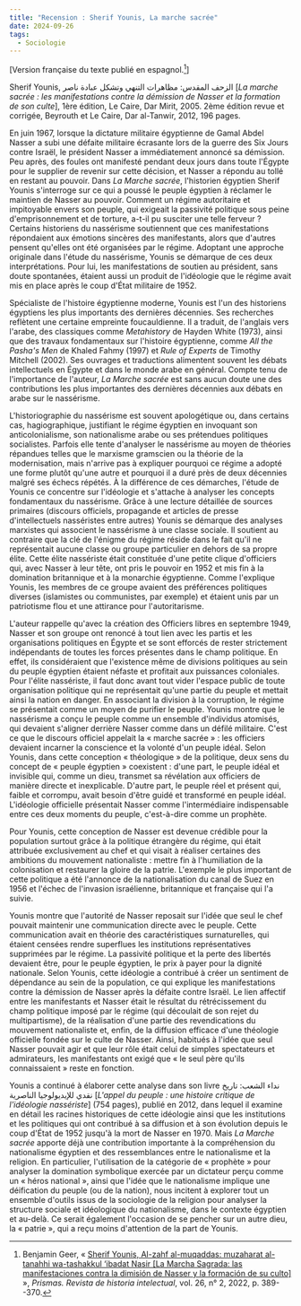 ```yaml
---
title: "Recension : Sherif Younis, La marche sacrée"
date: 2024-09-26
tags:
  - Sociologie
---
```


\[Version française du texte publié en espagnol.[^Geer]\]

Sherif Younis, الزحف المقدس: مظاهرات التنهي وتشكل عبادة ناصر \[*La marche sacrée : les manifestations contre la démission de Nasser et la formation de son culte*\], 1ère édition, Le Caire, Dar Mirit, 2005. 2ème édition revue et corrigée, Beyrouth et Le Caire, Dar al-Tanwir, 2012, 196 pages.

En juin 1967, lorsque la dictature militaire égyptienne de Gamal Abdel Nasser a subi une défaite militaire écrasante lors de la guerre des Six Jours contre Israël, le président Nasser a immédiatement annoncé sa démission. Peu après, des foules ont manifesté pendant deux jours dans toute l'Égypte pour le supplier de revenir sur cette décision, et Nasser a répondu au tollé en restant au pouvoir. Dans *La Marche sacrée*, l'historien égyptien Sherif Younis s'interroge sur ce qui a poussé le peuple égyptien à réclamer le maintien de Nasser au pouvoir. Comment un régime autoritaire et impitoyable envers son peuple, qui exigeait la passivité politique sous peine d'emprisonnement et de torture, a-t-il pu susciter une telle ferveur ? Certains historiens du nassérisme soutiennent que ces manifestations répondaient aux émotions sincères des manifestants, alors que d'autres pensent qu'elles ont été organisées par le régime. Adoptant une approche originale dans l'étude du nassérisme, Younis se démarque de ces deux interprétations. Pour lui, les manifestations de soutien au président, sans doute spontanées, étaient aussi un produit de l'idéologie que le régime avait mis en place après le coup d'État militaire de 1952.

Spécialiste de l'histoire égyptienne moderne, Younis est l'un des historiens égyptiens les plus importants des dernières décennies. Ses recherches reflètent une certaine empreinte foucauldienne. Il a traduit, de l'anglais vers l'arabe, des classiques comme *Metahistory* de Hayden White (1973), ainsi que des travaux fondamentaux sur l'histoire égyptienne, comme *All the Pasha's Men* de Khaled Fahmy (1997) et *Rule of Experts* de Timothy Mitchell (2002). Ses ouvrages et traductions alimentent souvent les débats intellectuels en Égypte et dans le monde arabe en général. Compte tenu de l'importance de l'auteur, *La Marche sacrée* est sans aucun doute une des contributions les plus importantes des dernières décennies aux débats en arabe sur le nassérisme.

L'historiographie du nassérisme est souvent apologétique ou, dans certains cas, hagiographique, justifiant le régime égyptien en invoquant son anticolonialisme, son nationalisme arabe ou ses prétendues politiques socialistes. Parfois elle tente d'analyser le nassérisme au moyen de théories répandues telles que le marxisme gramscien ou la théorie de la modernisation, mais n'arrive pas à expliquer pourquoi ce régime a adopté une forme plutôt qu'une autre et pourquoi il a duré près de deux décennies malgré ses échecs répétés. À la différence de ces démarches, l'étude de Younis ce concentre sur l'idéologie et s'attache à analyser les concepts fondamentaux du nassérisme. Grâce à une lecture détaillée de sources primaires (discours officiels, propagande et articles de presse d'intellectuels nasséristes entre autres) Younis se démarque des analyses marxistes qui associent le nassérisme à une classe sociale. Il soutient au contraire que la clé de l'énigme du régime réside dans le fait qu'il ne représentait aucune classe ou groupe particulier en dehors de sa propre élite. Cette élite nassériste était constituée d'une petite clique d'officiers qui, avec Nasser à leur tête, ont pris le pouvoir en 1952 et mis fin à la domination britannique et à la monarchie égyptienne. Comme l'explique Younis, les membres de ce groupe avaient des préférences politiques diverses (islamistes ou communistes, par exemple) et étaient unis par un patriotisme flou et une attirance pour l'autoritarisme.

L'auteur rappelle qu'avec la création des Officiers libres en septembre 1949, Nasser et son groupe ont renoncé à tout lien avec les partis et les organisations politiques en Égypte et se sont efforcés de rester strictement indépendants de toutes les forces présentes dans le champ politique. En effet, ils considéraient que l'existence même de divisions politiques au sein du peuple égyptien étaient néfaste et profitait aux puissances coloniales. Pour l'élite nassériste, il faut donc avant tout vider l'espace public de toute organisation politique qui ne représentait qu'une partie du peuple et mettait ainsi la nation en danger. En associant la division à la corruption, le régime se présentait comme un moyen de purifier le peuple. Younis montre que le nassérisme a conçu le peuple comme un ensemble d'individus atomisés, qui devaient s'aligner derrière Nasser comme dans un défilé militaire. C'est ce que le discours officiel appelait la « marche sacrée » : les officiers devaient incarner la conscience et la volonté d'un peuple idéal. Selon Younis, dans cette conception « théologique » de la politique, deux sens du concept de « peuple égyptien » coexistent : d'une part, le peuple idéal et invisible qui, comme un dieu, transmet sa révélation aux officiers de manière directe et inexplicable. D'autre part, le peuple réel et présent qui, faible et corrompu, avait besoin d'être guidé et transformé en peuple idéal. L'idéologie officielle présentait Nasser comme l'intermédiaire indispensable entre ces deux moments du peuple, c'est-à-dire comme un prophète.

Pour Younis, cette conception de Nasser est devenue crédible pour la population surtout grâce à la politique étrangère du régime, qui était attribuée exclusivement au chef et qui visait à réaliser certaines des ambitions du mouvement nationaliste : mettre fin à l'humiliation de la colonisation et restaurer la gloire de la patrie. L'exemple le plus important de cette politique a été l'annonce de la nationalisation du canal de Suez en 1956 et l'échec de l'invasion israélienne, britannique et française qui l'a suivie.

Younis montre que l'autorité de Nasser reposait sur l'idée que seul le chef pouvait maintenir une communication directe avec le peuple. Cette communication avait en théorie des caractéristiques surnaturelles, qui étaient censées rendre superflues les institutions représentatives supprimées par le régime. La passivité politique et la perte des libertés devaient être, pour le peuple égyptien, le prix à payer pour la dignité nationale. Selon Younis, cette idéologie a contribué à créer un sentiment de dépendance au sein de la population, ce qui explique les manifestations contre la démission de Nasser après la défaite contre Israël. Le lien affectif entre les manifestants et Nasser était le résultat du rétrécissement du champ politique imposé par le régime (qui découlait de son rejet du multipartisme), de la réalisation d'une partie des revendications du mouvement nationaliste et, enfin, de la diffusion efficace d'une théologie officielle fondée sur le culte de Nasser. Ainsi, habitués à l'idée que seul Nasser pouvait agir et que leur rôle était celui de simples spectateurs et admirateurs, les manifestants ont exigé que « le seul père qu'ils connaissaient » reste en fonction.

Younis a continué à élaborer cette analyse dans son livre نداء الشعب: تاريخ نقدي للإيديولوجيا الناصرية \[*L'appel du peuple : une histoire critique de l'idéologie nassériste*\] (754 pages), publié en 2012, dans lequel il examine en détail les racines historiques de cette idéologie ainsi que les institutions et les politiques qui ont contribué à sa diffusion et à son évolution depuis le coup d'État de 1952 jusqu'à la mort de Nasser en 1970. Mais *La Marche sacrée* apporte déjà une contribution importante à la compréhension du nationalisme égyptien et des ressemblances entre le nationalisme et la religion. En particulier, l'utilisation de la catégorie de « prophète » pour analyser la domination symbolique exercée par un dictateur perçu comme un « héros national », ainsi que l'idée que le nationalisme implique une déification du peuple (ou de la nation), nous incitent à explorer tout un ensemble d'outils issus de la sociologie de la religion pour analyser la structure sociale et idéologique du nationalisme, dans le contexte égyptien et au-delà. Ce serait également l'occasion de se pencher sur un autre dieu, la « patrie », qui a reçu moins d'attention de la part de Younis.

[^Geer]: Benjamin Geer, « [Sherif Younis, Al-zahf al-muqaddas: muzaharat al-tanahhi wa-tashakkul ‘ibadat Nasir \[La Marcha Sagrada: las manifestaciones contra la dimisión de Nasser y la formación de su culto\]](https://prismas.unq.edu.ar/OJS/index.php/Prismas/article/view/1350/1803) », *Prismas. Revista de historia intelectual*, vol. 26, n° 2, 2022, p. 389--370.